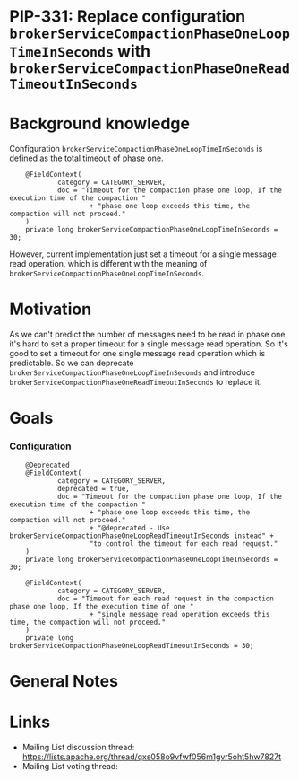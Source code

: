 # PIP-331: Replace configuration `brokerServiceCompactionPhaseOneLoopTimeInSeconds` with `brokerServiceCompactionPhaseOneReadTimeoutInSeconds`

# Background knowledge

Configuration `brokerServiceCompactionPhaseOneLoopTimeInSeconds` is defined as the total timeout of phase one.
```commandline
    @FieldContext(
            category = CATEGORY_SERVER,
            doc = "Timeout for the compaction phase one loop, If the execution time of the compaction "
                    + "phase one loop exceeds this time, the compaction will not proceed."
    )
    private long brokerServiceCompactionPhaseOneLoopTimeInSeconds = 30;
```
However, current implementation just set a timeout for a single message read operation, which is different with the meaning of `brokerServiceCompactionPhaseOneLoopTimeInSeconds`.


# Motivation

As we can't predict the number of messages need to be read in phase one, it's hard to set a proper timeout for a single message read operation.
So it's good to set a timeout for one single message read operation which is predictable.
So we can deprecate `brokerServiceCompactionPhaseOneLoopTimeInSeconds` and introduce `brokerServiceCompactionPhaseOneReadTimeoutInSeconds` to replace it.

# Goals
### Configuration

```commandline
    @Deprecated
    @FieldContext(
            category = CATEGORY_SERVER,
            deprecated = true,
            doc = "Timeout for the compaction phase one loop, If the execution time of the compaction "
                    + "phase one loop exceeds this time, the compaction will not proceed."
                    + "@deprecated - Use brokerServiceCompactionPhaseOneLoopReadTimeoutInSeconds instead" +
                    "to control the timeout for each read request."
    )
    private long brokerServiceCompactionPhaseOneLoopTimeInSeconds = 30;

    @FieldContext(
            category = CATEGORY_SERVER,
            doc = "Timeout for each read request in the compaction phase one loop, If the execution time of one "
                    + "single message read operation exceeds this time, the compaction will not proceed."
    )
    private long brokerServiceCompactionPhaseOneLoopReadTimeoutInSeconds = 30;
```


# General Notes

# Links

<!--
Updated afterwards
-->
* Mailing List discussion thread: https://lists.apache.org/thread/qxs058o9vfwf056m1gvr5oht5hw7827t
* Mailing List voting thread:
